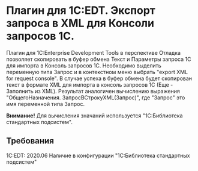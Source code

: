 # Плагин для 1C:EDT. Экспорт запроса в XML для Консоли запросов 1С. 
Плагин для 1C:Enterprise Development Tools в перспективе Отладка позволяет скопировать в буфер обмена Текст и Параметры запроса 1С для импорта в Консоль запросов 1С. 
Необходимо выделить переменную типа Запрос и в контекстном меню выбрать "export XML for request console". В случае успеха в буфер обмена будет скопирован текст в формате XML для импорта в консоль запросов 1С (Еще - Заполнить из XML).
Результат аналогичен вычислению выражения "ОбщегоНазначения. ЗапросВСтрокуXML(Запрос)", где "Запрос" это имя переменной типа Запрос.

**Внимание!** Для вычисления значаний используется "1С:Библиотека стандартных подсистем".

## Требования
1C:EDT: 2020.06
Наличие в конфигурации "1С:Библиотека стандартных подсистем"


